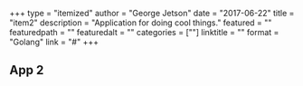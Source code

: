 +++
type = "itemized"
author = "George Jetson"
date = "2017-06-22"
title = "item2"
description = "Application for doing cool things."
featured = ""
featuredpath = ""
featuredalt = ""
categories = [""]
linktitle = ""
format = "Golang"
link = "#"
+++

## App 2
